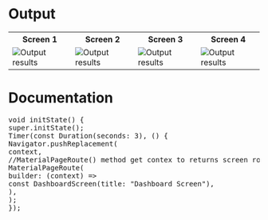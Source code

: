 <table>
<h1>Output</h1>
    <tr>
        <th>Screen 1</th>
        <th>Screen 2</th>
        <th>Screen 3</th>
        <th>Screen 4</th>
    </tr>
    <tr>
        <td><img src= "https://github.com/TariqMehmood1004/FlutterApp/blob/main/Output/1.jpg" alt="Output results"></td>
        <td><img src= "https://github.com/TariqMehmood1004/FlutterApp/blob/main/Output/2.jpg" alt="Output results"></td>
        <td><img src= "https://github.com/TariqMehmood1004/FlutterApp/blob/main/Output/3.jpg" alt="Output results"></td>
        <td><img src= "https://github.com/TariqMehmood1004/FlutterApp/blob/main/Output/4.jpg" alt="Output results"></td>
    </tr>
</table>
</hr>
<h1>Documentation</h1>
<pre>
void initState() {
super.initState();        
Timer(const Duration(seconds: 3), () {
Navigator.pushReplacement(
context,
//MaterialPageRoute() method get contex to returns screen route.
MaterialPageRoute(
builder: (context) =>
const DashboardScreen(title: "Dashboard Screen"),
),
);
});
</pre>